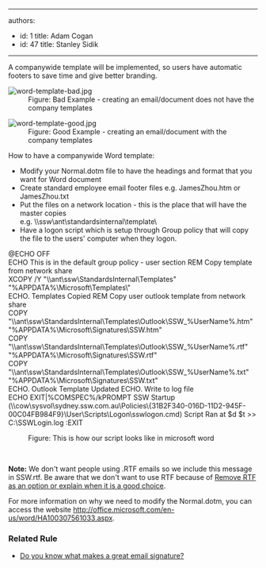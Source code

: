 

---
authors:
  - id: 1
    title: Adam Cogan
  - id: 47
    title: Stanley Sidik
---




<span class='intro'> A companywide template will be implemented, so users have automatic footers to save time and give better branding.​​<br>
<dl class="badImage"><dt><img src="/PublishingImages/word-template-bad.jpg" alt="word-template-bad.jpg" /></dt><dd>Figure&#58; Bad Example - creating an email/document does not have the company templates</dd></dl><dl class="goodImage"><dt> <img src="/PublishingImages/word-template-good.jpg" alt="word-template-good.jpg" /></dt><dd>Figure&#58; Good Example - creating an email/document with the company templates​<br></dd></dl> </span>

<p>How to have a companywide Word template&#58;<br></p><ul><li>Modify your Normal.dotm file to have the headings and format that you want for Word document</li><li>Create standard employee email footer files e.g. JamesZhou.htm or JamesZhou.txt</li><li>Put the files on a network location - this is the place that will have the master copies&#160;<br>e.g. \\ssw\ant\standardsinternal\template\</li><li>Have a logon script which is setup through Group policy that will copy the file to the users' computer when they logon.<br></li></ul><div><p class="ssw15-rteElement-CodeArea">@ECHO OFF <br>ECHO This is in the default group policy - user section REM Copy template from network share <br>XCOPY /Y &quot;\\ant\ssw\StandardsInternal\Templates&quot; &quot;%APPDATA%\Microsoft\Templates\&quot; <br>ECHO. Templates Copied REM Copy user outlook template from network share <br>COPY &quot;\\ant\ssw\StandardsInternal\Templates\Outlook\SSW_%UserName%.htm&quot; &quot;%APPDATA%\Microsoft\Signatures\SSW.htm&quot; <br>COPY &quot;\\ant\ssw\StandardsInternal\Templates\Outlook\SSW_%UserName%.rtf&quot; &quot;%APPDATA%\Microsoft\Signatures\SSW.rtf&quot; <br>COPY &quot;\\ant\ssw\StandardsInternal\Templates\Outlook\SSW_%UserName%.txt&quot; &quot;%APPDATA%\Microsoft\Signatures\SSW.txt&quot; <br>ECHO. Outlook Template Updated ECHO. Write to log file <br>ECHO EXIT|%COMSPEC%/kPROMPT SSW Startup (\\cow\sysvol\sydney.ssw.com.au\Policies\&#123;31B2F340-016D-11D2-945F-00C04FB984F9&#125;\User\Scripts\Logon\sswlogon.cmd) Script Ran at $d $t &gt;&gt; C&#58;\SSWLogin.log &#58;EXIT</p><dd class="ssw15-rteElement-FigureNormal">Figure&#58; This is how our script looks like in microsoft word<br></dd><p><b><br></b></p><p><b>Note&#58;</b> We don't want people using .RTF emails so we include this message in SSW.rtf. Be aware that we don't want to use RTF because of&#160;<a href="https&#58;//www.ssw.com.au/ssw/Standards/BetterSoftwareSuggestions/Outlook.aspx#RemoveRTF">Remove RTF as an option or explain when it is a good choice</a>.<br></p><p>For more information on why we need to modify the Normal.dotm, you can access the website <a href="https&#58;//www.ssw.com.au/ssw/Redirect/Microsoft/MSOfficeNormalTemplate.htm">http&#58;//office.microsoft.com/en-us/word/HA100307561033.aspx</a>.<br></p><h3 class="ssw15-rteElement-H3">Related Rule <br></h3><ul><li><a href="/_layouts/15/FIXUPREDIRECT.ASPX?WebId=3dfc0e07-e23a-4cbb-aac2-e778b71166a2&amp;TermSetId=07da3ddf-0924-4cd2-a6d4-a4809ae20160&amp;TermId=73dea04c-b017-4c65-816e-aef8c84497be">Do you know what makes a great email signature? </a> <br></li></ul></div>


